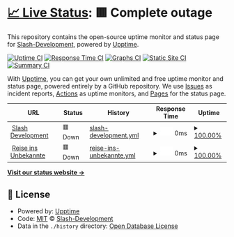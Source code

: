 # [📈 Live Status](https://Slash-Development.github.io/upptime): <!--live status--> **🟥 Complete outage**

This repository contains the open-source uptime monitor and status page for [Slash-Development](https://slash-dev.de/), powered by [Upptime](https://github.com/upptime/upptime).

[![Uptime CI](https://github.com/Slash-Development/upptime/workflows/Uptime%20CI/badge.svg)](https://github.com/Slash-Development/upptime/actions?query=workflow%3A%22Uptime+CI%22)
[![Response Time CI](https://github.com/Slash-Development/upptime/workflows/Response%20Time%20CI/badge.svg)](https://github.com/Slash-Development/upptime/actions?query=workflow%3A%22Response+Time+CI%22)
[![Graphs CI](https://github.com/Slash-Development/upptime/workflows/Graphs%20CI/badge.svg)](https://github.com/Slash-Development/upptime/actions?query=workflow%3A%22Graphs+CI%22)
[![Static Site CI](https://github.com/Slash-Development/upptime/workflows/Static%20Site%20CI/badge.svg)](https://github.com/Slash-Development/upptime/actions?query=workflow%3A%22Static+Site+CI%22)
[![Summary CI](https://github.com/Slash-Development/upptime/workflows/Summary%20CI/badge.svg)](https://github.com/Slash-Development/upptime/actions?query=workflow%3A%22Summary+CI%22)

With [Upptime](https://upptime.js.org), you can get your own unlimited and free uptime monitor and status page, powered entirely by a GitHub repository. We use [Issues](https://github.com/Slash-Development/upptime/issues) as incident reports, [Actions](https://github.com/Slash-Development/upptime/actions) as uptime monitors, and [Pages](https://Slash-Development.github.io/upptime) for the status page.

<!--start: status pages-->
<!-- This summary is generated by Upptime (https://github.com/upptime/upptime) -->
<!-- Do not edit this manually, your changes will be overwritten -->
<!-- prettier-ignore -->
| URL | Status | History | Response Time | Uptime |
| --- | ------ | ------- | ------------- | ------ |
| <img alt="" src="https://favicons.githubusercontent.com/slash-dev.de" height="13"> [Slash Development](https://slash-dev.de) | 🟥 Down | [slash-development.yml](https://github.com/Slash-Development/upptime/commits/HEAD/history/slash-development.yml) | <details><summary><img alt="Response time graph" src="./graphs/slash-development/response-time-week.png" height="20"> 0ms</summary><br><a href="https://Slash-Development.github.io/upptime/history/slash-development"><img alt="Response time 902" src="https://img.shields.io/endpoint?url=https%3A%2F%2Fraw.githubusercontent.com%2FSlash-Development%2Fupptime%2FHEAD%2Fapi%2Fslash-development%2Fresponse-time.json"></a><br><a href="https://Slash-Development.github.io/upptime/history/slash-development"><img alt="24-hour response time 0" src="https://img.shields.io/endpoint?url=https%3A%2F%2Fraw.githubusercontent.com%2FSlash-Development%2Fupptime%2FHEAD%2Fapi%2Fslash-development%2Fresponse-time-day.json"></a><br><a href="https://Slash-Development.github.io/upptime/history/slash-development"><img alt="7-day response time 0" src="https://img.shields.io/endpoint?url=https%3A%2F%2Fraw.githubusercontent.com%2FSlash-Development%2Fupptime%2FHEAD%2Fapi%2Fslash-development%2Fresponse-time-week.json"></a><br><a href="https://Slash-Development.github.io/upptime/history/slash-development"><img alt="30-day response time 852" src="https://img.shields.io/endpoint?url=https%3A%2F%2Fraw.githubusercontent.com%2FSlash-Development%2Fupptime%2FHEAD%2Fapi%2Fslash-development%2Fresponse-time-month.json"></a><br><a href="https://Slash-Development.github.io/upptime/history/slash-development"><img alt="1-year response time 907" src="https://img.shields.io/endpoint?url=https%3A%2F%2Fraw.githubusercontent.com%2FSlash-Development%2Fupptime%2FHEAD%2Fapi%2Fslash-development%2Fresponse-time-year.json"></a></details> | <details><summary><a href="https://Slash-Development.github.io/upptime/history/slash-development">100.00%</a></summary><a href="https://Slash-Development.github.io/upptime/history/slash-development"><img alt="All-time uptime 100.00%" src="https://img.shields.io/endpoint?url=https%3A%2F%2Fraw.githubusercontent.com%2FSlash-Development%2Fupptime%2FHEAD%2Fapi%2Fslash-development%2Fuptime.json"></a><br><a href="https://Slash-Development.github.io/upptime/history/slash-development"><img alt="24-hour uptime 100.00%" src="https://img.shields.io/endpoint?url=https%3A%2F%2Fraw.githubusercontent.com%2FSlash-Development%2Fupptime%2FHEAD%2Fapi%2Fslash-development%2Fuptime-day.json"></a><br><a href="https://Slash-Development.github.io/upptime/history/slash-development"><img alt="7-day uptime 100.00%" src="https://img.shields.io/endpoint?url=https%3A%2F%2Fraw.githubusercontent.com%2FSlash-Development%2Fupptime%2FHEAD%2Fapi%2Fslash-development%2Fuptime-week.json"></a><br><a href="https://Slash-Development.github.io/upptime/history/slash-development"><img alt="30-day uptime 100.00%" src="https://img.shields.io/endpoint?url=https%3A%2F%2Fraw.githubusercontent.com%2FSlash-Development%2Fupptime%2FHEAD%2Fapi%2Fslash-development%2Fuptime-month.json"></a><br><a href="https://Slash-Development.github.io/upptime/history/slash-development"><img alt="1-year uptime 100.00%" src="https://img.shields.io/endpoint?url=https%3A%2F%2Fraw.githubusercontent.com%2FSlash-Development%2Fupptime%2FHEAD%2Fapi%2Fslash-development%2Fuptime-year.json"></a></details>
| <img alt="" src="https://favicons.githubusercontent.com/follow-my-dream.slash-dev.de" height="13"> [Reise ins Unbekannte](https://follow-my-dream.slash-dev.de/) | 🟥 Down | [reise-ins-unbekannte.yml](https://github.com/Slash-Development/upptime/commits/HEAD/history/reise-ins-unbekannte.yml) | <details><summary><img alt="Response time graph" src="./graphs/reise-ins-unbekannte/response-time-week.png" height="20"> 0ms</summary><br><a href="https://Slash-Development.github.io/upptime/history/reise-ins-unbekannte"><img alt="Response time 859" src="https://img.shields.io/endpoint?url=https%3A%2F%2Fraw.githubusercontent.com%2FSlash-Development%2Fupptime%2FHEAD%2Fapi%2Freise-ins-unbekannte%2Fresponse-time.json"></a><br><a href="https://Slash-Development.github.io/upptime/history/reise-ins-unbekannte"><img alt="24-hour response time 0" src="https://img.shields.io/endpoint?url=https%3A%2F%2Fraw.githubusercontent.com%2FSlash-Development%2Fupptime%2FHEAD%2Fapi%2Freise-ins-unbekannte%2Fresponse-time-day.json"></a><br><a href="https://Slash-Development.github.io/upptime/history/reise-ins-unbekannte"><img alt="7-day response time 0" src="https://img.shields.io/endpoint?url=https%3A%2F%2Fraw.githubusercontent.com%2FSlash-Development%2Fupptime%2FHEAD%2Fapi%2Freise-ins-unbekannte%2Fresponse-time-week.json"></a><br><a href="https://Slash-Development.github.io/upptime/history/reise-ins-unbekannte"><img alt="30-day response time 689" src="https://img.shields.io/endpoint?url=https%3A%2F%2Fraw.githubusercontent.com%2FSlash-Development%2Fupptime%2FHEAD%2Fapi%2Freise-ins-unbekannte%2Fresponse-time-month.json"></a><br><a href="https://Slash-Development.github.io/upptime/history/reise-ins-unbekannte"><img alt="1-year response time 851" src="https://img.shields.io/endpoint?url=https%3A%2F%2Fraw.githubusercontent.com%2FSlash-Development%2Fupptime%2FHEAD%2Fapi%2Freise-ins-unbekannte%2Fresponse-time-year.json"></a></details> | <details><summary><a href="https://Slash-Development.github.io/upptime/history/reise-ins-unbekannte">100.00%</a></summary><a href="https://Slash-Development.github.io/upptime/history/reise-ins-unbekannte"><img alt="All-time uptime 100.00%" src="https://img.shields.io/endpoint?url=https%3A%2F%2Fraw.githubusercontent.com%2FSlash-Development%2Fupptime%2FHEAD%2Fapi%2Freise-ins-unbekannte%2Fuptime.json"></a><br><a href="https://Slash-Development.github.io/upptime/history/reise-ins-unbekannte"><img alt="24-hour uptime 100.00%" src="https://img.shields.io/endpoint?url=https%3A%2F%2Fraw.githubusercontent.com%2FSlash-Development%2Fupptime%2FHEAD%2Fapi%2Freise-ins-unbekannte%2Fuptime-day.json"></a><br><a href="https://Slash-Development.github.io/upptime/history/reise-ins-unbekannte"><img alt="7-day uptime 100.00%" src="https://img.shields.io/endpoint?url=https%3A%2F%2Fraw.githubusercontent.com%2FSlash-Development%2Fupptime%2FHEAD%2Fapi%2Freise-ins-unbekannte%2Fuptime-week.json"></a><br><a href="https://Slash-Development.github.io/upptime/history/reise-ins-unbekannte"><img alt="30-day uptime 100.00%" src="https://img.shields.io/endpoint?url=https%3A%2F%2Fraw.githubusercontent.com%2FSlash-Development%2Fupptime%2FHEAD%2Fapi%2Freise-ins-unbekannte%2Fuptime-month.json"></a><br><a href="https://Slash-Development.github.io/upptime/history/reise-ins-unbekannte"><img alt="1-year uptime 100.00%" src="https://img.shields.io/endpoint?url=https%3A%2F%2Fraw.githubusercontent.com%2FSlash-Development%2Fupptime%2FHEAD%2Fapi%2Freise-ins-unbekannte%2Fuptime-year.json"></a></details>

<!--end: status pages-->

[**Visit our status website →**](https://Slash-Development.github.io/upptime)

## 📄 License

- Powered by: [Upptime](https://github.com/upptime/upptime)
- Code: [MIT](./LICENSE) © [Slash-Development](https://slash-dev.de/)
- Data in the `./history` directory: [Open Database License](https://opendatacommons.org/licenses/odbl/1-0/)
